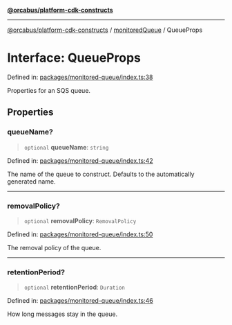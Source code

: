 [**@orcabus/platform-cdk-constructs**](../../../../README.md)

***

[@orcabus/platform-cdk-constructs](../../../../README.md) / [monitoredQueue](../README.md) / QueueProps

# Interface: QueueProps

Defined in: [packages/monitored-queue/index.ts:38](https://github.com/OrcaBus/platform-cdk-constructs/blob/main/packages/monitored-queue/index.ts#L38)

Properties for an SQS queue.

## Properties

### queueName?

> `optional` **queueName**: `string`

Defined in: [packages/monitored-queue/index.ts:42](https://github.com/OrcaBus/platform-cdk-constructs/blob/main/packages/monitored-queue/index.ts#L42)

The name of the queue to construct. Defaults to the automatically generated name.

***

### removalPolicy?

> `optional` **removalPolicy**: `RemovalPolicy`

Defined in: [packages/monitored-queue/index.ts:50](https://github.com/OrcaBus/platform-cdk-constructs/blob/main/packages/monitored-queue/index.ts#L50)

The removal policy of the queue.

***

### retentionPeriod?

> `optional` **retentionPeriod**: `Duration`

Defined in: [packages/monitored-queue/index.ts:46](https://github.com/OrcaBus/platform-cdk-constructs/blob/main/packages/monitored-queue/index.ts#L46)

How long messages stay in the queue.
